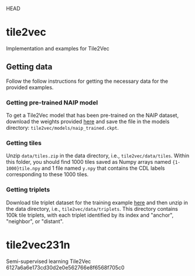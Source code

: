 HEAD
# tile2vec
Implementation and examples for Tile2Vec

## Getting data

Follow the follow instructions for getting the necessary data for the provided examples.

### Getting pre-trained NAIP model

To get a Tile2Vec model that has been pre-trained on the NAIP dataset, download the weights provided [here](https://www.dropbox.com/s/bvzriiqlcof5lol/naip_trained.ckpt?dl=0) and save the file in the models directory: `tile2vec/models/naip_trained.ckpt`.

### Getting tiles
Unzip `data/tiles.zip` in the data directory, i.e., `tile2vec/data/tiles`. Within this folder, you should find 1000 tiles saved as Numpy arrays named `{1-1000}tile.npy` and 1 file named `y.npy` that contains the CDL labels corresponding to these 1000 tiles. 

### Getting triplets
Download tile triplet dataset for the training example [here](https://www.dropbox.com/s/afw3cbvo7sjerru/triplets.zip?dl=0) and then unzip in the data directory, i.e., `tile2vec/data/triplets`. This directory contains 100k tile triplets, with each triplet identified by its index and "anchor", "neighbor", or "distant".
# tile2vec231n
Semi-supervised learning Tile2Vec  6127a6a6e173cd30d2e0e562766e8f6568f705c0
